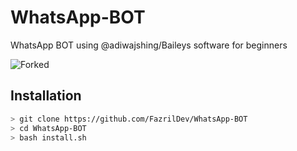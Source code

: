 # WhatsApp-BOT
WhatsApp BOT using @adiwajshing/Baileys software for beginners

![Forked](https://img.shields.io/github/forks/FazrilDev/WhatsApp-BOT?style=flat-square)

## Installation

```bash
> git clone https://github.com/FazrilDev/WhatsApp-BOT
> cd WhatsApp-BOT
> bash install.sh

```
